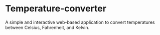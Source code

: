 # Temperature-converter
A simple and interactive web-based application to convert temperatures between Celsius, Fahrenheit, and Kelvin.
